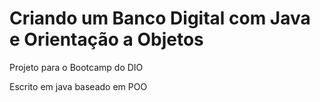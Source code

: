 # Criando um Banco Digital com Java e Orientação a Objetos
Projeto para o Bootcamp do DIO

Escrito em java baseado em POO
